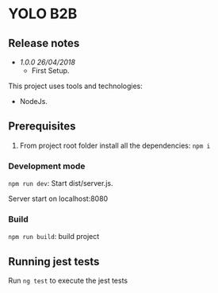 # YOLO B2B

## Release notes

* *1.0.0 26/04/2018*
  * First Setup.

This project uses tools and technologies:

* NodeJs.

## Prerequisites

1. From project root folder install all the dependencies: `npm i`

### Development mode

`npm run dev`: Start dist/server.js.

Server start on localhost:8080

### Build

`npm run build`: build project

## Running jest tests

Run `ng test` to execute the jest tests
